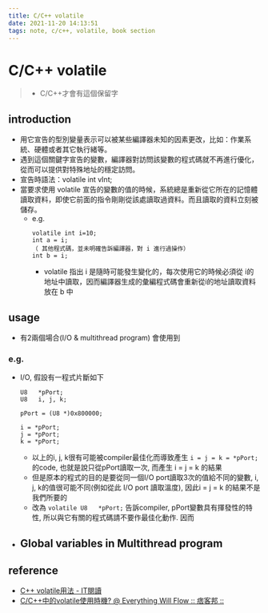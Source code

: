 ```yaml
---
title: C/C++ volatile
date: 2021-11-20 14:13:51
tags: note, c/c++, volatile, book section
---
```


# C/C++ volatile
> - C/C++才會有這個保留字

## introduction
- 用它宣告的型別變量表示可以被某些編譯器未知的因素更改，比如：作業系統、硬體或者其它執行緒等。
- 遇到這個關鍵字宣告的變數，編譯器對訪問該變數的程式碼就不再進行優化，從而可以提供對特殊地址的穩定訪問。
- 宣告時語法：volatile int vInt;
- 當要求使用 volatile 宣告的變數的值的時候，系統總是重新從它所在的記憶體讀取資料，即使它前面的指令剛剛從該處讀取過資料。而且讀取的資料立刻被儲存。
    - e.g.
        ```clike
        volatile int i=10;
        int a = i;
        （ 其他程式碼，並未明確告訴編譯器，對 i 進行過操作）
        int b = i;
        ```
        - volatile 指出 i 是隨時可能發生變化的，每次使用它的時候必須從 i的地址中讀取，因而編譯器生成的彙編程式碼會重新從i的地址讀取資料放在 b 中
<!--more-->
## usage
- 有2兩個場合(I/O & multithread program) 會使用到

### e.g.
- I/O, 假設有一程式片斷如下
    ```clike
    U8   *pPort;
    U8   i, j, k;

    pPort = (U8 *)0x800000;

    i = *pPort;     
    j = *pPort;     
    k = *pPort;     
    ```
    - 以上的i, j, k很有可能被compiler最佳化而導致產生 `i = j = k = *pPort;` 的code, 也就是說只從pPort讀取一次, 而產生 i = j = k 的結果
    - 但是原本的程式的目的是要從同一個I/O port讀取3次的值給不同的變數, i, j, k的值很可能不同(例如從此 I/O port 讀取溫度), 因此i = j = k 的結果不是我們所要的
    - 改為 `volatile U8   *pPort;` 告訴compiler, pPort變數具有揮發性的特性, 所以與它有關的程式碼請不要作最佳化動作. 因而  
- Global variables in Multithread program
    - 
## reference
- [C++ volatile用法 - IT閱讀](https://www.itread01.com/content/1541748543.html)
- [C/C++中的volatile使用時機? @ Everything Will Flow :: 痞客邦 ::](https://freestyler.pixnet.net/blog/post/23872864)
